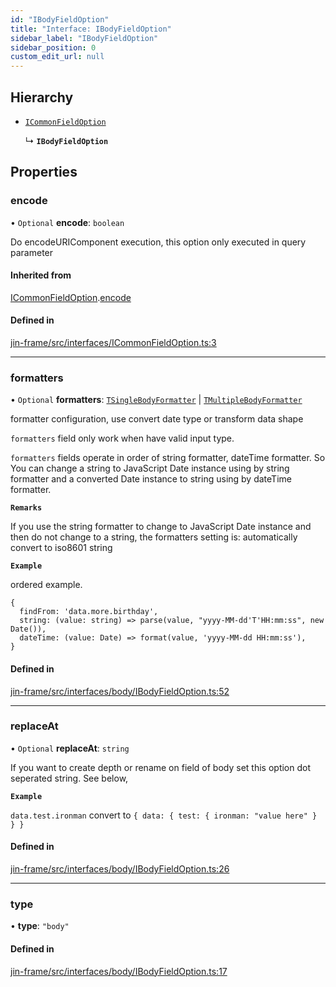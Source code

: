 ```yaml
---
id: "IBodyFieldOption"
title: "Interface: IBodyFieldOption"
sidebar_label: "IBodyFieldOption"
sidebar_position: 0
custom_edit_url: null
---
```


## Hierarchy

- [`ICommonFieldOption`](ICommonFieldOption.md)

  ↳ **`IBodyFieldOption`**

## Properties

### encode

• `Optional` **encode**: `boolean`

Do encodeURIComponent execution, this option only executed in query parameter

#### Inherited from

[ICommonFieldOption](ICommonFieldOption.md).[encode](ICommonFieldOption.md#encode)

#### Defined in

[jin-frame/src/interfaces/ICommonFieldOption.ts:3](https://github.com/imjuni/jin-frame/blob/e005d9d/src/interfaces/ICommonFieldOption.ts#L3)

___

### formatters

• `Optional` **formatters**: [`TSingleBodyFormatter`](../#tsinglebodyformatter) \| [`TMultipleBodyFormatter`](../#tmultiplebodyformatter)

formatter configuration, use convert date type or transform data shape

`formatters` field only work when have valid input type.

`formatters` fields operate in order of string formatter, dateTime formatter. So You can change a string to
JavaScript Date instance using by string formatter and a converted Date instance to string using by dateTime
formatter.

**`Remarks`**

If you use the string formatter to change to JavaScript Date instance and then do not change to a string,
the formatters setting is: automatically convert to iso8601 string

**`Example`**

ordered example.

```
{
  findFrom: 'data.more.birthday',
  string: (value: string) => parse(value, "yyyy-MM-dd'T'HH:mm:ss", new Date()),
  dateTime: (value: Date) => format(value, 'yyyy-MM-dd HH:mm:ss'),
}
```

#### Defined in

[jin-frame/src/interfaces/body/IBodyFieldOption.ts:52](https://github.com/imjuni/jin-frame/blob/e005d9d/src/interfaces/body/IBodyFieldOption.ts#L52)

___

### replaceAt

• `Optional` **replaceAt**: `string`

If you want to create depth or rename on field of body
set this option dot seperated string. See below,

**`Example`**

`data.test.ironman` convert to `{ data: { test: { ironman: "value here" } } }`

#### Defined in

[jin-frame/src/interfaces/body/IBodyFieldOption.ts:26](https://github.com/imjuni/jin-frame/blob/e005d9d/src/interfaces/body/IBodyFieldOption.ts#L26)

___

### type

• **type**: ``"body"``

#### Defined in

[jin-frame/src/interfaces/body/IBodyFieldOption.ts:17](https://github.com/imjuni/jin-frame/blob/e005d9d/src/interfaces/body/IBodyFieldOption.ts#L17)
